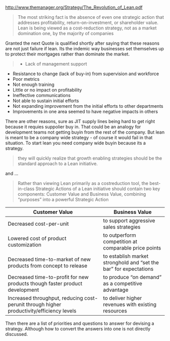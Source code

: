 

http://www.themanager.org/Strategy/The_Revolution_of_Lean.pdf

> The most
striking fact is the absence of even one
strategic action that addresses profitability,
return-on-investment, or shareholder value.
Lean is being viewed as a cost-reduction strategy,
not as a market domination one, by the majority of
companies

Granted the next Quote is qualified shortly after saying that these reasons are not just failure if lean. Its the indemic way businesses set themselves up to protect their mortgages rather than dominate the market.


>-  Lack of management support
- Resistance to change (lack of buy-in) from
supervision and workforce
- Poor metrics
- Not enough training
- Little or no impact on profitability
- Ineffective communications
- Not able to sustain initial efforts
- Not expanding improvement from the initial
efforts to other departments
- Improvements in one area seemed to have
negative impacts in others

There are other reasons, sure as JIT supply lines being hard to get right because it requies suppolier buy in. That could be an analogy for development teams not getting buyin from the rest of the company. But lean is meant to be a company wide strategy - of course it would fail in that situation. To start lean you need company wide buyin because its a strategy.


>they will quickly realize that growth
enabling strategies should be the standard
approach to a Lean initiative.

and ...

>Rather than viewing Lean primarily as a costreduction
tool, the best-in-class Strategic Actions
of a Lean initiative should contain two key
components: Customer Value and Business
Value, combining “purposes” into a powerful
Strategic Action



| Customer Value | Business Value |
|----------------|----------------|
| Decreased cost-per-unit | to support aggressive sales strategies |
| Lowered cost of product customization | to outperform competition at comparable price points |
| Decreased time-to-market of new products from concept to release | to establish market stronghold and “set the bar” for expectations |
| Decreased time-to-profit for new products though faster product development | to produce “on demand” as a competitive advantage |
| Increased throughput, reducing cost-perunit through higher  productivity/efficiency levels | to deliver higher revenues with existing resources |


Then there are a list of priorities and questions to answer for devising a strategy. Although how to convert the answers into one is not directly discussed.
